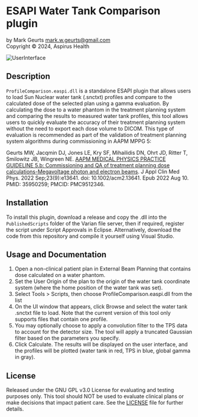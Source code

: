 # ESAPI Water Tank Comparison plugin

by Mark Geurts <mark.w.geurts@gmail.com>
<br>Copyright &copy; 2024, Aspirus Health

![UserInterface](https://github.com/mwgeurts/esapi_water_tank/assets/6982826/d8e6b440-7f68-40f4-96a7-0865dbf12e8b)

## Description

`ProfileComparison.easpi.dll` is a standalone ESAPI plugin that allows users to load Sun Nuclear water tank (.snctxt) profiles and compare to the calculated dose of the selected plan using a gamma evaluation. By calculating the dose to a water phantom in the treatment planning system and comparing the results to measured water tank profiles, this tool allows users to quickly evaluate the accuracy of their treatment planning system without the need to export each dose volume to DICOM. This type of evaluation is recommended as part of the validation of treatment planning system algorithms during commissioning in AAPM MPPG 5: 

Geurts MW, Jacqmin DJ, Jones LE, Kry SF, Mihailidis DN, Ohrt JD, Ritter T, Smilowitz JB, Wingreen NE. [AAPM MEDICAL PHYSICS PRACTICE GUIDELINE 5.b: Commissioning and QA of treatment planning dose calculations-Megavoltage photon and electron beams](https://doi.org/10.1002/acm2.13641). J Appl Clin Med Phys. 2022 Sep;23(9):e13641. doi: 10.1002/acm2.13641. Epub 2022 Aug 10. PMID: 35950259; PMCID: PMC9512346.

## Installation

To install this plugin, download a release and copy the .dll into the `PublishedScripts` folder of the Varian file server, then if required, register the script under Script Approvals in Eclipse. Alternatively, download the code from this repository and compile it yourself using Visual Studio.

## Usage and Documentation

1. Open a non-clinical patient plan in External Beam Planning that contains dose calculated on a water phantom.
2. Set the User Origin of the plan to the origin of the water tank coordinate system (where the home position of the water tank was set).
3. Select Tools > Scripts, then choose ProfileComparison.easpi.dll from the list
4. On the UI window that appears, click Browse and select the water tank .snctxt file to load. Note that the current version of this tool only supports files that contain one profile.
5. You may optionally choose to apply a convolution filter to the TPS data to account for the detector size. The tool will apply a truncated Gaussian filter based on the parameters you specify.
6. Click Calculate. The results will be displayed on the user interface, and the profiles will be plotted (water tank in red, TPS in blue, global gamma in gray).
 
## License

Released under the GNU GPL v3.0 License for evaluating and testing purposes only. This tool should NOT be used to evaluate clinical plans or make decisions that impact patient care. See the [LICENSE](LICENSE) file for further details.
